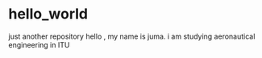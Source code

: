 # hello_world
just another repository
hello , my name is juma. i am  studying aeronautical engineering in ITU 

